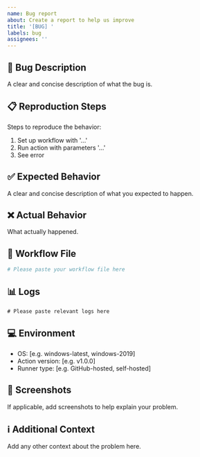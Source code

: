 ```yaml
---
name: Bug report
about: Create a report to help us improve
title: '[BUG] '
labels: bug
assignees: ''
---
```


## 🐛 Bug Description
A clear and concise description of what the bug is.

## 📋 Reproduction Steps
Steps to reproduce the behavior:
1. Set up workflow with '...'
2. Run action with parameters '...'
3. See error

## ✅ Expected Behavior
A clear and concise description of what you expected to happen.

## ❌ Actual Behavior
What actually happened.

## 📝 Workflow File
```yaml
# Please paste your workflow file here
```

## 📊 Logs
```
# Please paste relevant logs here
```

## 💻 Environment
- OS: [e.g. windows-latest, windows-2019]
- Action version: [e.g. v1.0.0]
- Runner type: [e.g. GitHub-hosted, self-hosted]

## 📸 Screenshots
If applicable, add screenshots to help explain your problem.

## ℹ️ Additional Context
Add any other context about the problem here.
